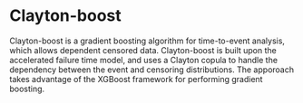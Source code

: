 # Clayton-boost
Clayton-boost is a gradient boosting algorithm for time-to-event analysis, which allows dependent censored data. Clayton-boost is built upon the accelerated failure time model, and uses a Clayton copula to handle the dependency between the event and censoring distributions. The apporoach takes advantage of the XGBoost framework for performing gradient boosting.
